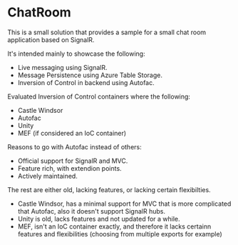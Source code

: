 # ChatRoom
This is a small solution that provides a sample for a small chat room application based on SignalR.

It's intended mainly to showcase the following:

- Live messaging using SignalR.
- Message Persistence using Azure Table Storage.
- Inversion of Control in backend using Autofac.

Evaluated Inversion of Control containers where the following:

- Castle Windsor
- Autofac
- Unity
- MEF (if considered an IoC container)

Reasons to go with Autofac instead of others:

- Official support for SignalR and MVC.
- Feature rich, with extendion points.
- Actively maintained.

The rest are either old, lacking features, or lacking certain flexibilties.

- Castle Windsor, has a minimal support for MVC that is more complicated that Autofac, also it doesn't support SignalR hubs.
- Unity is old, lacks features and not updated for a while.
- MEF, isn't an IoC container exactly, and therefore it lacks certainn features and flexibilities (choosing from multiple exports for example)

